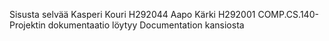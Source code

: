 Sisusta selvää
Kasperi Kouri H292044
Aapo Kärki H292001
COMP.CS.140-Projektin dokumentaatio löytyy Documentation kansiosta